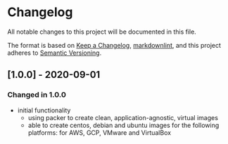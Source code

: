 # Changelog

All notable changes to this project will be documented in this file.

The format is based on [Keep a Changelog](https://keepachangelog.com/en/1.0.0/),
[markdownlint](https://dlaa.me/markdownlint/),
and this project adheres to [Semantic Versioning](https://semver.org/spec/v2.0.0.html).

## [1.0.0] - 2020-09-01

### Changed in 1.0.0

- initial functionality
  - using packer to create clean, application-agnostic, virtual images
  - able to create centos, debian and ubuntu images for the following platforms: for AWS, GCP, VMware and VirtualBox
